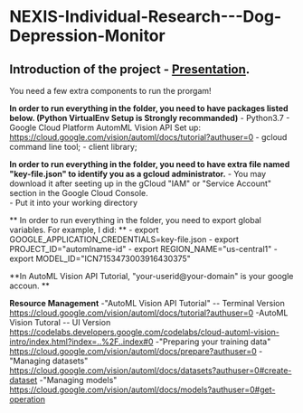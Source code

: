# NEXIS-Individual-Research---Dog-Depression-Monitor

## Introduction of the project - [Presentation](https://www.youtube.com/watch?v=cR2UhljnNu0&t=500s).

You need a few extra components to run the prorgam!

**In order to run everything in the folder, you need to have packages listed below. (Python VirtualEnv Setup is Strongly recommanded)**
    - Python3.7
    - Google Cloud Platform AutomML Vision API Set up: 
        https://cloud.google.com/vision/automl/docs/tutorial?authuser=0
        - gcloud command line tool;
        - client library;

**In order to run everything in the folder, you need to have extra file named "key-file.json" to identify you as a gcloud administrator.** 
    - You may download it after seeting up in the gCloud "IAM" or "Service Account" section in the Google Cloud Console.  
    - Put it into your working directory

** In order to run everything in the folder, you need to export global variables. For example, I did: **
    - export GOOGLE_APPLICATION_CREDENTIALS=key-file.json
    - export PROJECT_ID="automlname-id"
    - export REGION_NAME="us-central1" 
    - export MODEL_ID="ICN7153473003916430375" 

**In AutoML Vision API Tutorial, "your-userid@your-domain" is your google accoun. **

**Resource Management**
    -"AutoML Vision API Tutorial" -- Terminal Version  https://cloud.google.com/vision/automl/docs/tutorial?authuser=0 
    -AutoML Vision Tutoral -- UI Version https://codelabs.developers.google.com/codelabs/cloud-automl-vision-intro/index.html?index=..%2F..index#0
    -"Preparing your training data" https://cloud.google.com/vision/automl/docs/prepare?authuser=0
    -"Managing datasets" https://cloud.google.com/vision/automl/docs/datasets?authuser=0#create-dataset
    -"Managing models" https://cloud.google.com/vision/automl/docs/models?authuser=0#get-operation

